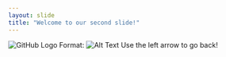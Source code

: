 ```yaml
---
layout: slide
title: "Welcome to our second slide!"
---
```

![GitHub Logo](/images/logo.png)
Format: ![Alt Text](url)
Use the left arrow to go back!